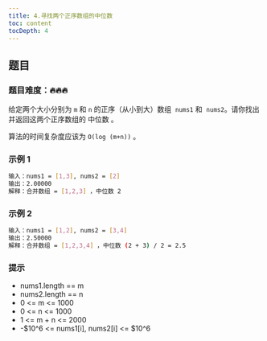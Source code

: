 ```yaml
---
title: 4.寻找两个正序数组的中位数
toc: content
tocDepth: 4
---
```


## 题目

### 题目难度：🔥🔥🔥

给定两个大小分别为 `m` 和 `n` 的正序（从小到大）数组  `nums1` 和  `nums2`。请你找出并返回这两个正序数组的 中位数 。

算法的时间复杂度应该为 `O(log (m+n))` 。

### 示例 1

```bash
输入：nums1 = [1,3], nums2 = [2]
输出：2.00000
解释：合并数组 = [1,2,3] ，中位数 2
```

### 示例 2

```bash
输入：nums1 = [1,2], nums2 = [3,4]
输出：2.50000
解释：合并数组 = [1,2,3,4] ，中位数 (2 + 3) / 2 = 2.5


```

### 提示

- nums1.length == m
- nums2.length == n
- 0 <= m <= 1000
- 0 <= n <= 1000
- 1 <= m + n <= 2000
- -$10^6 <= nums1[i], nums2[i] <= $10^6
